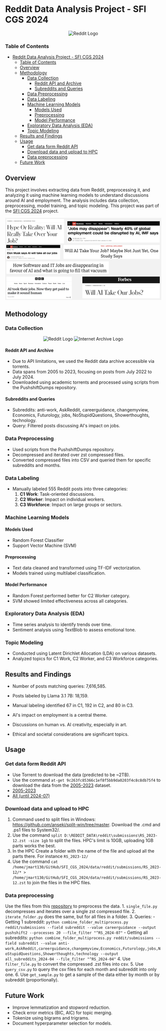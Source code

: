 # Reddit Data Analysis Project - SFI CGS 2024 

<div align="center">
<img src="https://avatars.githubusercontent.com/u/19215004?s=200&v=4" alt="Reddit Logo" width="200">
</div>

### Table of Contents
- [Reddit Data Analysis Project - SFI CGS 2024](#reddit-data-analysis-project---sfi-cgs-2024)
    - [Table of Contents](#table-of-contents)
  - [Overview](#overview)
  - [Methodology](#methodology)
    - [Data Collection](#data-collection)
      - [Reddit API and Archive](#reddit-api-and-archive)
      - [Subreddits and Queries](#subreddits-and-queries)
    - [Data Preprocessing](#data-preprocessing)
    - [Data Labeling](#data-labeling)
    - [Machine Learning Models](#machine-learning-models)
      - [Models Used](#models-used)
      - [Preprocessing](#preprocessing)
      - [Model Performance](#model-performance)
    - [Exploratory Data Analysis (EDA)](#exploratory-data-analysis-eda)
    - [Topic Modeling](#topic-modeling)
  - [Results and Findings](#results-and-findings)
  - [Usage](#usage)
    - [Get data form Reddit API](#get-data-form-reddit-api)
    - [Download data and upload to HPC](#download-data-and-upload-to-hpc)
    - [Data preprocessing](#data-preprocessing-1)
  - [Future Work](#future-work)
  
## Overview
This project involves extracting data from Reddit, preprocessing it, and analyzing it using machine learning models to understand discussions around AI and employment. The analysis includes data collection, preprocessing, model training, and topic modeling. 
This project was part of the [SFI CGS 2024](https://www.sfi.ie/cgs/cgs-2024/) project.



![News headlines](assets/images/image.png)

## Methodology
### Data Collection
<div align="center">
<img src="https://www.reddiquette.com/wp-content/uploads/2020/09/What-Is-The-Reddit-Logo-Called.png" alt="Reddit Logo" width="100">
<img src="https://upload.wikimedia.org/wikipedia/commons/thumb/8/84/Internet_Archive_logo_and_wordmark.svg/2108px-Internet_Archive_logo_and_wordmark.svg.png" alt="Internet Archive Logo" width="100">
</div>

#### Reddit API and Archive
- Due to API limitations, we used the Reddit data archive accessible via torrents.
- Data spans from 2005 to 2023, focusing on posts from July 2022 to July 2024.
- Downloaded using academic torrents and processed using scripts from the PushshiftDumps repository.

#### Subreddits and Queries
- Subreddits: anti-work, AskReddit, careerguidance, changemyview, Economics, Futurology, jobs, NoStupidQuestions, Showerthoughts, technology.
- Query: Filtered posts discussing AI's impact on jobs.

### Data Preprocessing
- Used scripts from the PushshiftDumps repository.
- Decompressed and iterated over zst compressed files.
- Converted compressed files into CSV and queried them for specific subreddits and months.

### Data Labeling
- Manually labeled 555 Reddit posts into three categories:
  1. **C1 Work**: Task-oriented discussions.
  2. **C2 Worker**: Impact on individual workers.
  3. **C3 Workforce**: Impact on large groups or sectors.

### Machine Learning Models
#### Models Used
- Random Forest Classifier
- Support Vector Machine (SVM)

#### Preprocessing
- Text data cleaned and transformed using TF-IDF vectorization.
- Models trained using multilabel classification.

#### Model Performance
- Random Forest performed better for C2 Worker category.
- SVM showed limited effectiveness across all categories.

### Exploratory Data Analysis (EDA)
- Time series analysis to identify trends over time.
- Sentiment analysis using TextBlob to assess emotional tone.

### Topic Modeling
- Conducted using Latent Dirichlet Allocation (LDA) on various datasets.
- Analyzed topics for C1 Work, C2 Worker, and C3 Workforce categories.

## Results and Findings
- Number of posts matching queries: 7,616,585.
- Posts labeled by Llama 3.1 7B: 18,159.
- Manual labeling identified 67 in C1, 192 in C2, and 80 in C3.

- AI's impact on employment is a central theme.
- Discussions on human vs. AI creativity, especially in art.
- Ethical and societal considerations are significant topics.


##  Usage
### Get data form Reddit API
- Use Torrent to download the data (predicted to be ~2TB).
- Use the command `at-get 9c263fc85366c1ef8f5bb9da0203f4c8c8db75f4` to download the data from the [2005-2023](https://academictorrents.com/details/9c263fc85366c1ef8f5bb9da0203f4c8c8db75f4) dataset.
- [2005-2023](https://academictorrents.com/details/9c263fc85366c1ef8f5bb9da0203f4c8c8db75f4)
- [All (until 2024-07)](https://github.com/ArthurHeitmann/arctic_shift/blob/master/download_links.md)


### Download data and upload to HPC 
  1. Command used to split files in Windows: https://github.com/anseki/split-win/tree/master. Download the .cmd and .ps1 files to System32/. 
  2. Use the command `split D:\REDDIT_DATA\reddit\submissions\RS_2023-12.zst -size 1gb` to split the files. HPC's limit is 10GB, uploading 1GB parts works the best.
  3. In the HPC Create a folder with the name of the file and upload all the parts there. For instance `RS_2023-12/`
  4. Use the command `cat /home/jmart130/GitHub/SFI_CGS_2024/data/reddit/submissions/RS_2023-12/* > /home/jmart130/GitHub/SFI_CGS_2024/data/reddit/submissions/RS_2023-12.zst` to join the files in the HPC files.

### Data preprocessing
Use the files from this [repository](https://github.com/Watchful1/PushshiftDumps) to preprocess the data.
     1. `single_file.py` decompresses and iterates over a single zst compressed file.
     2. `iterate_folder.py` does the same, but for all files in a folder.
     3. Queries:
      - Getting 1 subreddit: `python combine_folder_multiprocess.py reddit/submissions --field subreddit --value careerguidance --output pushshift2 --processes 20 --file_filter "^RS_2024-07"`
      - Getting all subreddits: `python combine_folder_multiprocess.py reddit/submissions --field subreddit --value anti-work,AskReddit,careerguidance,changemyview,Economics,Futurology,jobs,NoStupidQuestions,Showerthoughts,technology --output all_subreddits_2024-04 --file_filter "^RS_2024-04"`
      4. Use `filter_file.py` to convert the compressed .zst files into csv.
      5. Use `query_csv.py` to query the csv files for each month and subreddit into only one.
      6. Use `get_sample.py` to get a sample of the data either by month or by subreddit (proportionally).

## Future Work
- Improve lemmatization and stopword reduction.
- Check error metrics (BIC, AIC) for topic merging.
- Tokenize using bigrams and trigrams.
- Document hyperparameter selection for models.
